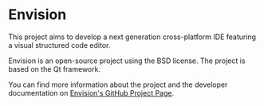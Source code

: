 Envision
========

This project aims to develop a next generation cross-platform IDE featuring a visual structured code editor.

Envision is an open-source project using the BSD license. The project is based on the Qt framework.

You can find more information about the project and the developer documentation on [Envision's GitHub Project Page](username.github.com/projectname).